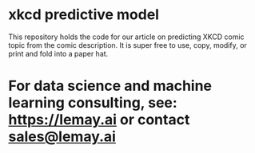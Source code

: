 # xkcd predictive model
This repository holds the code for our article on predicting XKCD comic topic from the comic description. It is super free to use, copy, modify, or print and fold into a paper hat.

# For data science and machine learning consulting, see: https://lemay.ai or contact sales@lemay.ai 
